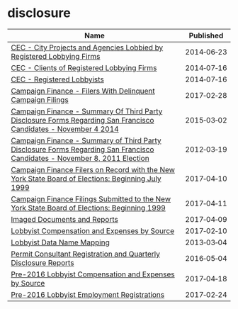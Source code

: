 # disclosure

Name | Published
---- | ---------
[CEC - City Projects and Agencies Lobbied by Registered Lobbying Firms](../datasets/4xuf-944h.md) | 2014&#x2011;06&#x2011;23
[CEC - Clients of Registered Lobbying Firms](../datasets/9z5d-hgrh.md) | 2014&#x2011;07&#x2011;16
[CEC - Registered Lobbyists](../datasets/j4zm-9kqu.md) | 2014&#x2011;07&#x2011;16
[Campaign Finance - Filers With Delinquent Campaign Filings](../datasets/jb8g-e374.md) | 2017&#x2011;02&#x2011;28
[Campaign Finance - Summary Of Third Party Disclosure Forms Regarding San Francisco Candidates - November 4 2014](../datasets/htai-xw5t.md) | 2015&#x2011;03&#x2011;02
[Campaign Finance - Summary of Third Party Disclosure Forms Regarding San Francisco Candidates - November 8, 2011 Election](../datasets/6xiy-xib3.md) | 2012&#x2011;03&#x2011;19
[Campaign Finance Filers on Record with the New York State Board of Elections: Beginning July 1999](../datasets/p9kb-7ijk.md) | 2017&#x2011;04&#x2011;10
[Campaign Finance Filings Submitted to the New York State Board of Elections: Beginning 1999](../datasets/55r5-jny4.md) | 2017&#x2011;04&#x2011;11
[Imaged Documents and Reports](../datasets/j78t-andi.md) | 2017&#x2011;04&#x2011;09
[Lobbyist Compensation and Expenses by Source](../datasets/9nnw-c693.md) | 2017&#x2011;02&#x2011;10
[Lobbyist Data Name Mapping](../datasets/u89s-bsxm.md) | 2013&#x2011;03&#x2011;04
[Permit Consultant Registration and Quarterly Disclosure Reports](../datasets/py46-sknn.md) | 2016&#x2011;05&#x2011;04
[Pre-2016 Lobbyist Compensation and Expenses by Source](../datasets/3v2j-kqbi.md) | 2017&#x2011;04&#x2011;18
[Pre-2016 Lobbyist Employment Registrations](../datasets/x2x6-7bd8.md) | 2017&#x2011;02&#x2011;24

